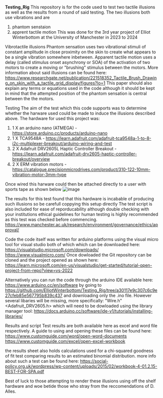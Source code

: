 **Testing_Rig**
This repository is for the code used to test two tactile illusions as well as the results from a round of said testing. The two illusions both use vibrations and are
1) phantom senstaion
2) apprent tactile motion
This was done for the 3rd year project of Elliot Winterbottom at the University of Manchester in 2023 to 2024

Vibrotactile illusions
Phantom sensation uses two vibrational stimuli of constant amplitude in close proximity on the skin to create what appears to be a single vibration somewhere inbetween. 
Apparent tactile motion uses a delay (called stimulus onset asynchrony or SOA) of the activation of two motors to create a moving or "brushing" stimulus between the motors. More information about said illusions can be found here:
https://www.researchgate.net/publication/221518352_Tactile_Brush_Drawing_on_skin_with_a_tactile_grid_display/figures?lo=1
This paper should also explain any terms or equations used in the code although it should be kept in mind that the attempted position of the phantom sensation is central between the the motors.

Testing 
The aim of the test which this code supports was to determine whether the harware used could be made to induce the illusions described above. The hardware for used this project was:
1) 1 X an arduino nano (ATMEGA) - https://store.arduino.cc/products/arduino-nano
2) 1 X TCA9548A  - https://learn.adafruit.com/adafruit-tca9548a-1-to-8-i2c-multiplexer-breakout/arduino-wiring-and-test
3) 2 X Adafruit DRV2605L Haptic Controller Breakout - https://learn.adafruit.com/adafruit-drv2605-haptic-controller-breakout/overview
4) 2 X ERM vibration motors - https://catalogue.precisionmicrodrives.com/product/310-122-10mm-vibration-motor-3mm-type

Once wired this harware could then be attached directly to a user with sports tape as shown below 
![image](https://github.com/ElliotWinterbottom/Testing_Rig/assets/149702598/b9c92607-f741-4373-8158-36c10bb8638d)

The results for this test found that this hardware is incabable of producing such illusions so be carefull coppying this setup directly 
The test script is also included for ease of reporducability although double checking with your institutions ethical guidelines for human testing is highly recommended as this test was checked before commencing.
https://www.manchester.ac.uk/research/environment/governance/ethics/approval/

Code
the code itself was written for arduino platforms using the visual micro tool for visual studio both of which which can be downloaded here:
https://visualstudio.microsoft.com/downloads/
https://www.visualmicro.com/
Once dowloaded the Git repository can be cloned and the project opened as shown here:
https://learn.microsoft.com/en-us/visualstudio/get-started/tutorial-open-project-from-repo?view=vs-2022

Alternatively you can run the code through the arduino IDE available here:
https://www.arduino.cc/en/software
by going to 
https://github.com/ElliotWinterbottom/Testing_Rig/tree/a30117e9c307c6c9e27cfeb85e567795b839c437
and downloading only the .ino file.
However several libaries will be missing, more specifically:
 "Wire.h"
 <Adafruit_DRV2605.h>
which will need to be dowloaded using the library manager tool:
https://docs.arduino.cc/software/ide-v1/tutorials/installing-libraries/

Results and script
Test results are both available here as excel and word file respectively. A guide to using and opening these files can be found here:
https://www.customguide.com/word/open-word-documents
https://www.customguide.com/excel/open-excel-workbook

the results sheet also holds calculations used for a chi-squared goodness of fit test comparing results to an estimated binomial distribution. more info about such a test can be found here:
https://social-policy.org.uk/wordpress/wp-content/uploads/2015/02/workbook-4-01.2.15-BEST-FOR-SPA.pdf

Best of luck to those attempting to render these illusions using off the shelf hardware and woe betide those who stray from the reccomendations of D. Alles.

